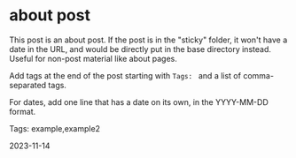 # about post

This post is an about post. If the post is in the "sticky" folder, it won't have a date in the URL, and would be directly put in the base directory instead. Useful for non-post material like about pages.

Add tags at the end of the post starting with `Tags: ` and a list of comma-separated tags.

For dates, add one line that has a date on its own, in the YYYY-MM-DD format.

Tags: example,example2

2023-11-14
